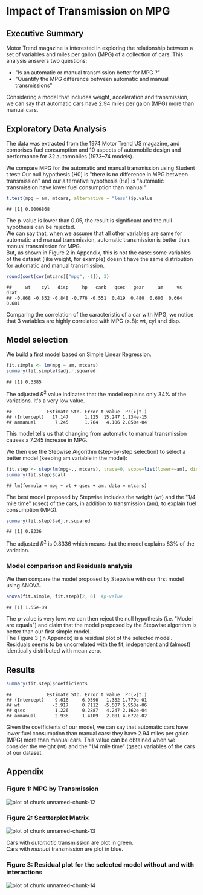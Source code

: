 Impact of Transmission on MPG
========================================================
## Executive Summary
Motor Trend magazine is interested in exploring the relationship between a set of variables and miles per gallon (MPG) of a collection of cars. This analysis answers two questions:  
* "Is an automatic or manual transmission better for MPG ?"  
* "Quantify the MPG difference between automatic and manual transmissions"

Considering a model that includes weight, acceleration and transmission, we can say that automatic cars have 2.94 miles per galon (MPG) more than manual cars.
## Exploratory Data Analysis
The data was extracted from the 1974 Motor Trend US magazine, and comprises fuel consumption and 10 aspects of automobile design and performance for 32 automobiles (1973–74 models).  

We compare MPG for the automatic and manual transmission using Student t test: Our null hypothesis (H0) is "there is no difference in MPG between transmission" and our alternative hypothesis (Ha) is "automatic transmission have lower fuel consumption than manual"

```r
t.test(mpg ~ am, mtcars, alternative = "less")$p.value
```

```
## [1] 0.0006868
```

The p-value is lower than 0.05, the result is significant and the null hypothesis can be rejected.  
We can say that, when we assume that all other variables are same for automatic and manual transmission, automatic transmission is better than manual transmission for MPG.  
But, as shown in Figure 2 in Appendix, this is not the case: some variables of the dataset (like weight, for example) doesn't have the same distribution for automatic and manual transmission.




```r
round(sort(cor(mtcars)["mpg", -1]), 3)
```

```
##     wt    cyl   disp     hp   carb   qsec   gear     am     vs   drat 
## -0.868 -0.852 -0.848 -0.776 -0.551  0.419  0.480  0.600  0.664  0.681
```

Comparing the correlation of the caracteristic of a car with MPG, we notice that 3 variables are highly correlated with MPG (>.8): wt, cyl and disp.

## Model selection
We build a first model based on Simple Linear Regression.  



```r
fit.simple <- lm(mpg ~ am, mtcars)
summary(fit.simple)$adj.r.squared
```

```
## [1] 0.3385
```

The adjusted $R^2$ value indicates that the model explains only 34% of the variations. It's a very low value.

```
##             Estimate Std. Error t value  Pr(>|t|)
## (Intercept)   17.147      1.125  15.247 1.134e-15
## ammanual       7.245      1.764   4.106 2.850e-04
```

This model tells us that changing from automatic to manual transmission causes a 7.245 increase in MPG.

We then use the Stepwise Algorithm (step-by-step selection) to select a better model (keeping am variable in the model):



```r
fit.step <- step(lm(mpg~., mtcars), trace=0, scope=list(lower=~am), direction="both")
summary(fit.step)$call
```

```
## lm(formula = mpg ~ wt + qsec + am, data = mtcars)
```

The best model proposed by Stepwise includes the weight (wt) and the "1/4 mile time" (qsec) of the cars, in addition to transmission (am), to explain fuel consumption (MPG).  

```r
summary(fit.step)$adj.r.squared
```

```
## [1] 0.8336
```

The adjusted $R^2$ is 0.8336 which means that the model explains 83% of the variation.

### Model comparison and Residuals analysis
We then compare the model proposed by Stepwise with our first model using ANOVA.

```r
anova(fit.simple, fit.step)[2, 6]  #p-value
```

```
## [1] 1.55e-09
```

The p-value is very low: we can then reject the null hypothesis (i.e. "Model are equals") and claim that the model proposed by the Stepwise algorithm is better than our first simple model.  
The Figure 3 (in Appendix) is a residual plot of the selected model. Residuals seems to be uncorrelated with the fit, independent and (almost) identically distributed with mean zero.

## Results

```r
summary(fit.step)$coefficients
```

```
##             Estimate Std. Error t value  Pr(>|t|)
## (Intercept)    9.618     6.9596   1.382 1.779e-01
## wt            -3.917     0.7112  -5.507 6.953e-06
## qsec           1.226     0.2887   4.247 2.162e-04
## ammanual       2.936     1.4109   2.081 4.672e-02
```

Given the coefficients of our model, we can say that automatic cars have lower fuel consumption than manual cars: they have 2.94 miles per galon (MPG) more than manual cars. This value can be obtained when we consider the weight (wt) and the "1/4 mile time" (qsec) variables of the cars of our dataset.
   
## Appendix
### Figure 1: MPG by Transmission
![plot of chunk unnamed-chunk-12](figure/unnamed-chunk-12.png) 


### Figure 2: Scatterplot Matrix
![plot of chunk unnamed-chunk-13](figure/unnamed-chunk-13.png) 

Cars with *automatic* transmission are plot in green.  
Cars with *manual* transmission are plot in blue. 

### Figure 3: Residual plot for the selected model without and with interactions
![plot of chunk unnamed-chunk-14](figure/unnamed-chunk-14.png) 

 
